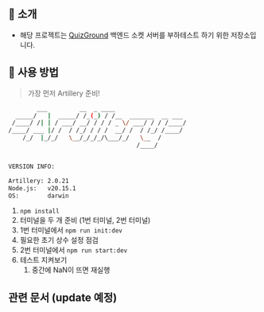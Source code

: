 ## 📍 소개

- 해당 프로젝트는 [QuizGround](https://github.com/boostcampwm-2024/web10-boostproject) 백엔드 소켓 서버를 부하테스트 하기 위한 저장소입니다. 

## 🚀 사용 방법 

> 가장 먼저 Artillery 준비!

```bash
        ___         __  _ ____
  _____/   |  _____/ /_(_) / /__  _______  __ ___
 /____/ /| | / ___/ __/ / / / _ \/ ___/ / / /____/
/____/ ___ |/ /  / /_/ / / /  __/ /  / /_/ /____/
    /_/  |_/_/   \__/_/_/_/\___/_/   \__  /
                                    /____/


VERSION INFO:

Artillery: 2.0.21
Node.js:   v20.15.1
OS:        darwin
```

1. `npm install`
2. 터미널을 두 개 준비 (1번 터미널, 2번 터미널)
3. 1번 터미널에서 `npm run init:dev`
4. 필요한 초기 상수 설정 점검
5. 2번 터미널에서 `npm run start:dev`
6. 테스트 지켜보기
   1. 중간에 NaN이 뜨면 재실행

## 관련 문서 (update 예정)
